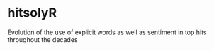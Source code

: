 # hitsolyR
Evolution of the use of explicit words as well as sentiment in top hits throughout the decades
